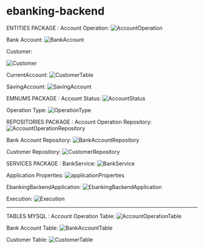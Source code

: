 # ebanking-backend

ENTITIES PACKAGE :
Account Operation:
![AccountOperation](https://user-images.githubusercontent.com/107023167/236385360-c2d0dbe3-f551-4676-9d07-ad6198c89862.PNG)

Bank Account:
![BankAccount](https://user-images.githubusercontent.com/107023167/236385394-b62972be-572f-44a8-b361-30d7a0d5a339.PNG)

Customer:

![Customer](https://user-images.githubusercontent.com/107023167/236385508-adf98744-bacf-4be2-bb93-ed40d38caf50.PNG)

CurrentAccount:
![CustomerTable](https://user-images.githubusercontent.com/107023167/236385546-f9e41d79-c6f6-46b8-b107-b00899a2179a.PNG)

SavingAccount:
![SavingAccount](https://user-images.githubusercontent.com/107023167/236385574-b0d2d3d1-31fc-409e-8484-dcb112dca2f1.PNG)



EMNUMS PACKAGE :
Account Status:
![AccountStatus](https://user-images.githubusercontent.com/107023167/236385894-24c1fa29-260f-4992-ba43-6d227476e574.PNG)

Operation Type:
![OperationType](https://user-images.githubusercontent.com/107023167/236385951-4a589b99-d9fe-4703-a210-17be3a73e045.PNG)



REPOSITORIES PACKAGE :
Account Operation Repository:
![AccountOperationRepository](https://user-images.githubusercontent.com/107023167/236385736-bde2465a-ee79-44be-b6d2-ba1787d4daf4.PNG)

Bank Account Repository:
![BankAccountRepository](https://user-images.githubusercontent.com/107023167/236385768-79936517-2235-481e-9888-53d7d6cd0a7e.PNG)

Customer Repository:
![CustomerRepository](https://user-images.githubusercontent.com/107023167/236385789-60c243eb-a15c-4619-9f58-ebbd6dd861bf.PNG)



SERVICES PACKAGE : 
BankService:
![BankService](https://user-images.githubusercontent.com/107023167/236386063-0447737e-04b5-461a-b66e-7a866cb3dfc2.PNG)




Application Properties:
![applicationProperties](https://user-images.githubusercontent.com/107023167/236386660-d42ed2f7-edb8-4981-a7c5-695e9c77b857.PNG)

EbankingBackendApplication:
![EbankingBackendApplication](https://user-images.githubusercontent.com/107023167/236386141-2135fb3c-b3ca-4dcc-905b-63713248d214.PNG)

Execution:
![Execution](https://user-images.githubusercontent.com/107023167/236386247-3f2b2d36-f37a-43cd-9bcc-207f1694aef1.PNG)

________________________________________________________________________________________________________________________________________________________________

TABLES MYSQL :
Account Operation Table:
![AccountOperationTable](https://user-images.githubusercontent.com/107023167/236386411-37374db2-9560-4337-94c1-540e14f3852c.PNG)

Bank Account Table:
![BankAccountTable](https://user-images.githubusercontent.com/107023167/236386425-656eefd7-804d-4831-b09d-9d87c95f488e.PNG)

Customer Table:
![CustomerTable](https://user-images.githubusercontent.com/107023167/236386434-400f9901-7a31-4d97-b847-47191dca245f.PNG)




















